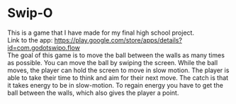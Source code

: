 # Swip-O
This is a game that I have made for my final high school project.  
Link to the app: https://play.google.com/store/apps/details?id=com.godotswipo.flow  
The goal of this game is to move the ball between the walls as many times as possible. You can move the ball by swiping the screen. While the ball moves, the player can hold the screen to move in slow motion. The player is able to take their time to think and aim for their next move. The catch is that it takes energy to be in slow-motion. To regain energy you have to get the ball between the walls, which also gives the player a point.  

